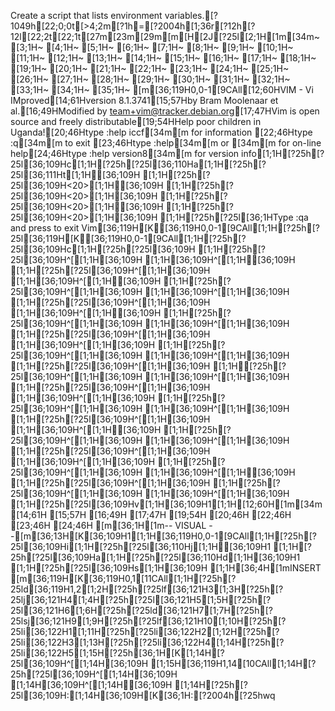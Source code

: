 Create a script that lists environment variables.[?1049h[22;0;0t[>4;2m[?1h=[?2004h[1;36r[?12h[?12l[22;2t[22;1t[27m[23m[29m[m[H[2J[?25l[2;1H[1m[34m~                                                                                                                                       [3;1H~                                                                                                                                       [4;1H~                                                                                                                                       [5;1H~                                                                                                                                       [6;1H~                                                                                                                                       [7;1H~                                                                                                                                       [8;1H~                                                                                                                                       [9;1H~                                                                                                                                       [10;1H~                                                                                                                                       [11;1H~                                                                                                                                       [12;1H~                                                                                                                                       [13;1H~                                                                                                                                       [14;1H~                                                                                                                                       [15;1H~                                                                                                                                       [16;1H~                                                                                                                                       [17;1H~                                                                                                                                       [18;1H~                                                                                                                                       [19;1H~                                                                                                                                       [20;1H~                                                                                                                                       [21;1H~                                                                                                                                       [22;1H~                                                                                                                                       [23;1H~                                                                                                                                       [24;1H~                                                                                                                                       [25;1H~                                                                                                                                       [26;1H~                                                                                                                                       [27;1H~                                                                                                                                       [28;1H~                                                                                                                                       [29;1H~                                                                                                                                       [30;1H~                                                                                                                                       [31;1H~                                                                                                                                       [32;1H~                                                                                                                                       [33;1H~                                                                                                                                       [34;1H~                                                                                                                                       [35;1H~                                                                                                                                       [m[36;119H0,0-1[9CAll[12;60HVIM - Vi IMproved[14;61Hversion 8.1.3741[15;57Hby Bram Moolenaar et al.[16;49HModified by team+vim@tracker.debian.org[17;47HVim is open source and freely distributable[19;54HHelp poor children in Uganda![20;46Htype  :help iccf[34m<Enter>[m       for information [22;46Htype  :q[34m<Enter>[m               to exit         [23;46Htype  :help[34m<Enter>[m  or  [34m<F1>[m  for on-line help[24;46Htype  :help version8[34m<Enter>[m   for version info[1;1H[?25h[?25l[36;109Hc[1;1H[?25h[?25l[36;110Ha[1;1H[?25h[?25l[36;111Ht[1;1H[36;109H   [1;1H[?25h[?25l[36;109H<20>[1;1H[36;109H    [1;1H[?25h[?25l[36;109H<20>[1;1H[36;109H    [1;1H[?25h[?25l[36;109H<20>[1;1H[36;109H    [1;1H[?25h[?25l[36;109H<20>[1;1H[36;109H    [1;1H[?25h[?25l[36;1HType  :qa  and press <Enter> to exit Vim[36;119H[K[36;119H0,0-1[9CAll[1;1H[?25h[?25l[36;119H[K[36;119H0,0-1[9CAll[1;1H[?25h[?25l[36;109Hc[1;1H[?25h[?25l[36;109H [1;1H[?25h[?25l[36;109H^[[1;1H[36;109H  [1;1H[36;109H^[[1;1H[36;109H  [1;1H[?25h[?25l[36;109H^[[1;1H[36;109H  [1;1H[36;109H^[[1;1H[36;109H  [1;1H[?25h[?25l[36;109H^[[1;1H[36;109H  [1;1H[36;109H^[[1;1H[36;109H  [1;1H[?25h[?25l[36;109H^[[1;1H[36;109H  [1;1H[36;109H^[[1;1H[36;109H  [1;1H[?25h[?25l[36;109H^[[1;1H[36;109H  [1;1H[36;109H^[[1;1H[36;109H  [1;1H[?25h[?25l[36;109H^[[1;1H[36;109H  [1;1H[36;109H^[[1;1H[36;109H  [1;1H[?25h[?25l[36;109H^[[1;1H[36;109H  [1;1H[36;109H^[[1;1H[36;109H  [1;1H[?25h[?25l[36;109H^[[1;1H[36;109H  [1;1H[?25h[?25l[36;109H^[[1;1H[36;109H  [1;1H[36;109H^[[1;1H[36;109H  [1;1H[?25h[?25l[36;109H^[[1;1H[36;109H  [1;1H[36;109H^[[1;1H[36;109H  [1;1H[?25h[?25l[36;109H^[[1;1H[36;109H  [1;1H[36;109H^[[1;1H[36;109H  [1;1H[?25h[?25l[36;109H^[[1;1H[36;109H  [1;1H[36;109H^[[1;1H[36;109H  [1;1H[?25h[?25l[36;109H^[[1;1H[36;109H  [1;1H[36;109H^[[1;1H[36;109H  [1;1H[?25h[?25l[36;109H^[[1;1H[36;109H  [1;1H[36;109H^[[1;1H[36;109H  [1;1H[?25h[?25l[36;109H^[[1;1H[36;109H  [1;1H[36;109H^[[1;1H[36;109H  [1;1H[?25h[?25l[36;109H^[[1;1H[36;109H  [1;1H[?25h[?25l[36;109H^[[1;1H[36;109H  [1;1H[36;109H^[[1;1H[36;109H  [1;1H[?25h[?25l[36;109Hv[1;1H[36;109H1[1;1H[12;60H[1m[34m                 [14;61H                [15;57H                        [16;49H                                       [17;47H                                           [19;54H                             [20;46H                                              [22;46H                                              [23;46H                                              [24;46H                                              [m[36;1H[1m-- VISUAL --[m[36;13H[K[36;109H1[1;1H[36;119H0,0-1[9CAll[1;1H[?25h[?25l[36;109Hi[1;1H[?25h[?25l[36;110Hj[1;1H[36;109H1 [1;1H[?25h[?25l[36;109Ha[1;1H[?25h[?25l[36;110Hd[1;1H[36;109H1 [1;1H[?25h[?25l[36;109Hs[1;1H[36;109H [1;1H[36;4H[1mINSERT [m[36;119H[K[36;119H0,1[11CAll[1;1H[?25h[?25ld[36;119H1,2[1;2H[?25h[?25lf[36;121H3[1;3H[?25h[?25lj[36;121H4[1;4H[?25h[?25l[36;121H5[1;5H[?25h[?25l[36;121H6[1;6H[?25h[?25ld[36;121H7[1;7H[?25h[?25lsj[36;121H9[1;9H[?25h[?25lf[36;121H10[1;10H[?25h[?25li[36;122H1[1;11H[?25h[?25li[36;122H2[1;12H[?25h[?25li[36;122H3[1;13H[?25h[?25li[36;122H4[1;14H[?25h[?25li[36;122H5[1;15H[?25h[36;1H[K[1;14H[?25l[36;109H^[[1;14H[36;109H  [1;15H[36;119H1,14[10CAll[1;14H[?25h[?25l[36;109H^[[1;14H[36;109H  [1;14H[36;109H^[[1;14H[36;109H  [1;14H[?25h[?25l[36;109H:[1;14H[36;109H[K[36;1H:[?2004h[?25hwq
